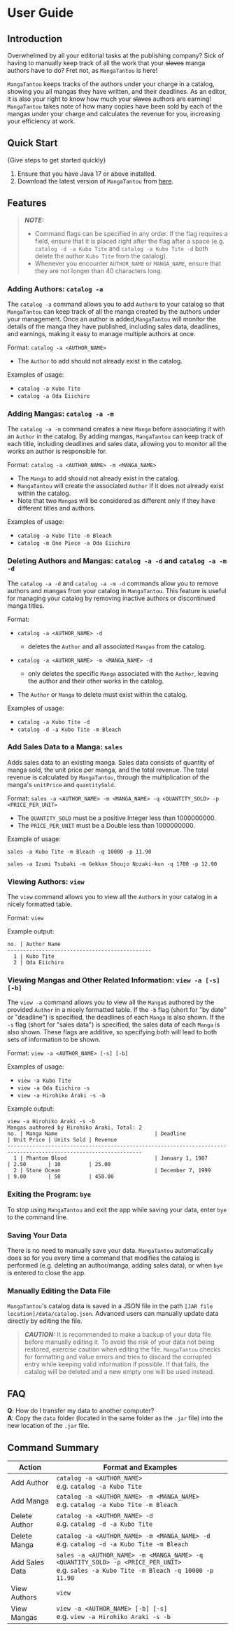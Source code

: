 # User Guide

## Introduction
Overwhelmed by all your editorial tasks at the publishing company? Sick of having to manually keep track of all the work
that your ~~slaves~~ manga authors have to do? Fret not, as `MangaTantou` is here!

`MangaTantou` keeps tracks of the authors under your charge in a catalog, showing you all mangas they have written, and their deadlines. 
As an editor, it is also your right to know how much your ~~slaves~~ authors are earning! `MangaTantou` takes note of how
many copies have been sold by each of the mangas under your charge and calculates the revenue for you, increasing your 
efficiency at work.

## Quick Start
{Give steps to get started quickly}
1. Ensure that you have Java 17 or above installed.
2. Download the latest version of `MangaTantou` from [here](https://github.com/AY2425S1-CS2113-T10-3/tp/releases).

## Features
> **_NOTE:_**
> - Command flags can be specified in any order. If the flag requires a field, ensure that it is placed right after the flag after a space (e.g. `catalog -d -a Kubo Tite` and `catalog -a Kubo Tite -d` both delete the author `Kubo Tite` from the catalog).
> - Whenever you encounter `AUTHOR_NAME` or `MANGA_NAME`, ensure that they are not longer than 40 characters long.

### Adding Authors: `catalog -a`
The `catalog -a` command allows you to add `Author`s to your catalog so that `MangaTantou` can keep track of all the manga created 
by the authors under your management. Once an author is added,`MangaTantou` will monitor the details of the manga they have published, 
including sales data, deadlines, and earnings, making it easy to manage multiple authors at once.

Format: `catalog -a <AUTHOR_NAME>`
* The `Author` to add should not already exist in the catalog.

Examples of usage:
* `catalog -a Kubo Tite`
* `catalog -a Oda Eiichiro`

### Adding Mangas: `catalog -a -m`
The `catalog -a -m` command creates a new `Manga` before associating it with an `Author` in the catalog. By adding mangas, `MangaTantou` can keep track of each title, 
including deadlines and sales data, allowing you to monitor all the works an author is responsible for.

Format: `catalog -a <AUTHOR_NAME> -m <MANGA_NAME>`
* The `Manga` to add should not already exist in the catalog.
* `MangaTantou` will create the associated `Author` if it does not already exist within the catalog.
* Note that two `Manga`s will be considered as different only if they have different titles and authors.

Examples of usage:
* `catalog -a Kubo Tite -m Bleach`
* `catalog -m One Piece -a Oda Eiichiro`

### Deleting Authors and Mangas: `catalog -a -d` and `catalog -a -m -d`
The `catalog -a -d` and `catalog -a -m -d` commands allow you to remove authors and mangas from your catalog in `MangaTantou`. 
This feature is useful for managing your catalog by removing inactive authors or discontinued manga titles.

Format:
* `catalog -a <AUTHOR_NAME> -d`
  * deletes the `Author` and all associated `Mangas` from the catalog.
* `catalog -a <AUTHOR_NAME> -m <MANGA_NAME> -d`
  * only deletes the specific `Manga` associated with the `Author`, leaving the author and their other works in the catalog.


* The `Author` or `Manga` to delete must exist within the catalog.

Examples of usage:
* `catalog -a Kubo Tite -d`
* `catalog -d -a Kubo Tite -m Bleach`

### Add Sales Data to a Manga: `sales`
Adds sales data to an existing manga. Sales data consists of quantity of manga sold, the unit price per manga, and the 
total revenue. The total revenue is calculated by `MangaTantou`, through the multiplication of the manga's `unitPrice` and
`quantitySold`.

Format: `sales -a <AUTHOR_NAME> -m <MANGA_NAME> -q <QUANTITY_SOLD> -p <PRICE_PER_UNIT>`

* The `QUANTITY_SOLD` must be a positive Integer less than 1000000000.
* The `PRICE_PER_UNIT` must be a Double less than 1000000000.

Example of usage:

`sales -a Kubo Tite -m Bleach -q 10000 -p 11.90`

`sales -a Izumi Tsubaki -m Gekkan Shoujo Nozaki-kun -q 1700 -p 12.90`

### Viewing Authors: `view`
The `view` command allows you to view all the `Author`s in your catalog in a nicely formatted table.

Format: `view`

Example output:
```
no. | Author Name
----------------------------------------------
  1 | Kubo Tite
  2 | Oda Eiichiro
```

### Viewing Mangas and Other Related Information: `view -a [-s] [-b]`
The `view -a` command allows you to view all the `Manga`s authored by the provided `Author` in a nicely formatted table.
If the `-b` flag (short for "by date" or "deadline") is specified, the deadlines of each `Manga` is also shown.
If the `-s` flag (short for "sales data") is specified, the sales data of each `Manga` is also shown.
These flags are additive, so specifying both will lead to both sets of information to be shown.

Format: `view -a <AUTHOR_NAME> [-s] [-b]`

Examples of usage:
* `view -a Kubo Tite`
* `view -a Oda Eiichiro -s`
* `view -a Hirohiko Araki -s -b`

Example output:
```
view -a Hirohiko Araki -s -b
Mangas authored by Hirohiko Araki, Total: 2
no. | Manga Name                               | Deadline             | Unit Price | Units Sold | Revenue
-----------------------------------------------------------------------------------------------------------------
  1 | Phantom Blood                            | January 1, 1987      | 2.50       | 10         | 25.00
  2 | Stone Ocean                              | December 7, 1999     | 9.00       | 50         | 450.00

```

### Exiting the Program: `bye`
To stop using `MangaTantou` and exit the app while saving your data, enter `bye` to the command line. 

### Saving Your Data
There is no need to manually save your data. `MangaTantou` automatically does so for you every time a command that modifies the catalog is performed (e.g. deleting an author/manga, adding sales data),
or when `bye` is entered to close the app. 

### Manually Editing the Data File
`MangaTantou`'s catalog data is saved in a JSON file in the path `[JAR file location]/data/catalog.json`. 
Advanced users can manually update data directly by editing the file.

> **_CAUTION:_**
> It is recommended to make a backup of your data file before manually editing it. 
> To avoid the risk of your data not being restored, exercise caution when editing the file. 
> `MangaTantou` checks for formatting and value errors and tries to discard the corrupted entry while keeping valid information if possible. 
> If that fails, the catalog will be deleted and a new empty one will be used instead.

## FAQ
**Q**: How do I transfer my data to another computer?
<br>
**A**: Copy the `data` folder (located in the same folder as the `.jar` file) into the new location of the `.jar` file. 

## Command Summary

| Action         | Format and Examples                                                                                                                         |
|----------------|---------------------------------------------------------------------------------------------------------------------------------------------|
| Add Author     | `catalog -a <AUTHOR_NAME>` <br/> e.g. `catalog -a Kubo Tite`                                                                                |
| Add Manga      | `catalog -a <AUTHOR_NAME> -m <MANGA_NAME>` <br/> e.g. `catalog -a Kubo Tite -m Bleach`                                                      |
| Delete Author  | `catalog -a <AUTHOR_NAME> -d` <br/> e.g. `catalog -d -a Kubo Tite`                                                                          |
| Delete Manga   | `catalog -a <AUTHOR_NAME> -m <MANGA_NAME> -d` <br/> e.g. `catalog -d -a Kubo Tite -m Bleach`                                                |
| Add Sales Data | `sales -a <AUTHOR_NAME> -m <MANGA_NAME> -q <QUANTITY_SOLD> -p <PRICE_PER_UNIT>` <br/> e.g. `sales -a Kubo Tite -m Bleach -q 10000 -p 11.90` | 
| View Authors   | `view`                                                                                                                                      |
| View Mangas    | `view -a <AUTHOR_NAME> [-b] [-s]` <br/> e.g. `view -a Hirohiko Araki -s -b`                                                                 |
